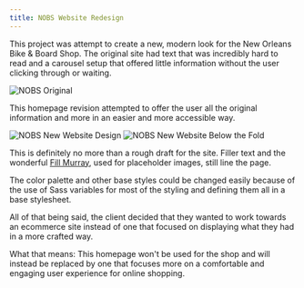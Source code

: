 ```yaml
---
title: NOBS Website Redesign
---
```


This project was attempt to create a new, modern look for the New Orleans Bike & Board Shop. The original site had text that was incredibly hard to read and a carousel setup that offered little information without the user clicking through or waiting.

<img class="post-pic-body" src="{{ site.baseurl }}/assets/img/nobs-og.png" alt="NOBS Original">


This homepage revision attempted to offer the user all the original information and more in an easier and more accessible way. 

<img class="post-pic-body" src="{{ site.baseurl }}/assets/img/nobs.png" alt="NOBS New Website Design">


<img class="post-pic-body" src="{{ site.baseurl }}/assets/img/nobs-belowfold.png" alt="NOBS New Website Below the Fold">

This is definitely no more than a rough draft for the site. Filler text and the wonderful [Fill Murray](http://fillmurray.com/ "Fill Murray"), used for placeholder images, still line the page.

The color palette and other base styles could be changed easily because of the use of Sass variables for most of the styling and defining them all in a base stylesheet.

All of that being said, the client decided that they wanted to work towards an ecommerce site instead of one that focused on displaying what they had in a more crafted way. 

What that means: This homepage won't be used for the shop and will instead be replaced by one that focuses more on a comfortable and engaging user experience for online shopping.